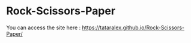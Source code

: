 # Rock-Scissors-Paper

You can access the site here : https://tataralex.github.io/Rock-Scissors-Paper/
